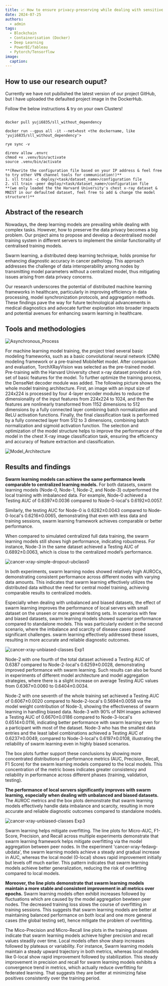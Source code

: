 ```yaml
---
title: 📈 How to ensure privacy-preserving while dealing with sensitive data, the research on Swarm Learning in Cancer Histopathology
date: 2024-07-25
authors:
  - admin
tags:
  - Blockchain
  - Containerisation (Docker)
  - Deep Learning
  - PowerBI/Tableau
  - Pytorch/Tensorflow
image:
  caption:
---
```


## How to use our research ouput?

Currently we have not pubilished the latest version of our project GitHub, but I have uploaded the defaulted project image in the DockerHub.

Follow the below instructions & try on your own Clusters!

```{bash}

docker pull yuji6835/sll_without_dependency

docker run --gpus all -it --net=host <the dockername, like 'yuji6835/sll_without_dependency'> 

rye sync -v

direnv allow .envrc
chmod +x .venv/bin/activate
source .venv/bin/activate

**(Rewrite the configuration file based on your IP address & feel free to try other VPN channel tools for communication!)**
1. sll train -c deploy/<task/dataset_name>/configuration file
2. sll train -peer deploy/<task/dataset_name>/configuration file
**(we only loaded the the Harvard University's chest x-ray dataset & MNIST in our defaulted dataset, feel free to add & change the model structure!)**
```

## Abstract of the research 

Nowadays, the deep learning models are prevailing while dealing with complex tasks. However, how to preserve the data privacy becomes a big problem. Our project aims to propose and develop a decentralised model training system in different servers to implement the similar functionaility of centralised training models. 

Swarm learning, a distributed deep learning technique, holds promise for enhancing diagnostic accuracy in cancer pathology. This approach addresses the challenge of data interoperability among nodes by transmitting model parameters without a centralized model, thus mitigating issues arising from data privacy concerns. 

Our research underscores the potential of distributed machine learning frameworks in healthcare, particularly in improving efficiency in data processing, model synchronization protocols, and aggregation methods. These findings pave the way for future technological advancements in medical diagnostics and advocate further exploration into broader impacts and potential avenues for enhancing swarm learning in healthcare.

## Tools and methodologies

![Asynchronous_Process](asynchroous_process.jpg)

For machine learning model training, the project tried several basic modeling frameworks, such as a basic convolutional neural network (CNN) modeling framework or a pre-trained MobileNet model. After comparison and evaluation, TorchXRayVision was selected as the pre-trained model. Pre-training with the Harvard University chest x-ray dataset provided a rich set of basic features for the model. To further optimize the training process, the DenseNet decoder module was added. The following picture shows the whole model training architecture. First, an image with an input size of 224x224 is processed by four 4-layer encoder modules to reduce the dimensionality of the input features from 224x224 to 1024, and then the features are nonlinearly transformed from 1152 dimensions to 512 dimensions by a fully connected layer combining batch normalization and ReLU activation functions. Finally, the final classification task is performed by a fully connected layer from 512 to 3 dimensions, combining batch normalization and sigmoid activation function. The selection and optimization of the model structure helps to improve the performance of the model in the chest X-ray image classification task, ensuring the efficiency and accuracy of feature extraction and classification.

![Model_Architecture](model_architecture.png)

## Results and findings

**Swarm learning models can achieve the same performance levels comparable to centralized learning models.** For both datasets, swarm learning models (Node-0, Node-1, Node-2, and Node-3) outperformed the local training with imbalanced data. For example, Node-0 achieved a Testing AUC of 0.6397±0.0036 compared to Node-0-local's 0.6192±0.0057.

Similarly, the testing AUC for Node-0 is 0.6282±0.0043 compared to Node-0-local's 0.6216±0.0065, demonstrating that even with less data and training sessions, swarm learning framework achieves comparable or better performance.

When compared to simulated centralized full data training, the swarm learning models still shows high performance, indicating robustness. For instance, Node-3 in the same dataset achieved a Testing AUC of 0.6892±0.0063, which is close to the centralized model’s performance.

![cancer-xray-simple-dropout-ubclass0](cancer-xray-simple-dropout-ubclass0.png)

In both experiments, swarm learning nodes showed relatively high AUROCs, demonstrating consistent performance across different nodes with varying data amounts. This indicates that swarm learning effectively utilizes the distributed data without the need for central model training, achieving comparable results to centralized models. 

Especially when dealing with unbalanced and biased datasets, the effect of swarm learning improves the performance of local servers with small dataset on the unseen or more general testing sets. In scenarios with few and biased datasets, swarm learning models showed superior performance compared to standalone models. This was particularly evident in the second scenario, where the imbalance and scarcity of disease cases posed significant challenges. swarm learning effectively addressed these issues, resulting in more accurate and reliable diagnostic outcomes.

![cancer-xray-unbiased-classes Exp1](cancer-xray-ubclass1.png)

Node-2 with one fourth of the total dataset achieved a Testing AUC of 0.6387 compared to Node-2-local's 0.6259±0.0028, demonstrating improved performance with swarm learning. Such results can also be found in experiments of different model architecture and model aggregation strategies, where there is a slight increase on average Testing AUC values from 0.6367±0.0060 to 0.6404±0.0034.  

Node-2 with one seventh of the whole training set achieved a Testing AUC of 0.6067±0.0020 compared to Node-2-local's 0.5694±0.0058 via the model weight contribution of Node-3, showing the effectiveness of swarm learning in handling biased data. Node-3 with 90\% of NIH images achieved a Testing AUC of 0.6670±0.0186 compared to Node-3-local's 0.6514±0.0116, indicating better performance with swarm learning even for a participant with most of the dataset. Node-3 who has the smallest data entries and the least label combinations achieved a Testing AUC of 0.6237±0.0049, compared to Node-3-local's 0.6197±0.0108, illustrating the reliability of swarm learning even in highly biased scenarios.

The box plots further support these conclusions by showing more concentrated distributions of performance metrics (AUC, Precision, Recall, F1 Score) for the swarm learning models compared to the local models. This concentration of the metric boxes indicates greater consistency and reliability in performance across different phases (training, validation, testing).

**The performance of local servers significantly improves with swarm learning, especially when dealing with unbalanced and biased datasets.** The AUROC metrics and the box plots demonstrate that swarm learning models effectively handle data imbalance and scarcity, resulting in more accurate and reliable diagnostic outcomes compared to standalone models.

![cancer-xray-unbiased-classes Exp3](cancer-xray-ubclass3.png)

Swarm learning helps mitigate overfitting. The line plots for Micro-AUC, F1-Score, Precision, and Recall across multiple experiments demonstrate that swarm learning framework helps mitigate overfitting via the model aggregation between peer nodes. In the experiment 'cancer-xray-fedavg-ubdata', the swarm learning models achieve a steady and gradual increase in AUC, whereas the local model (0-local) shows rapid improvement initially but levels off much earlier. This pattern indicates that swarm learning models achieve better generalization, reducing the risk of overfitting compared to local models. 

**Moreover, the line plots demonstrate that swarm learning models maintain a more stable and consistent improvement in all metrics over epochs.** Swarm learning models often exhibit increases followed by fluctuations which are caused by the model aggregation bewteen peer nodes. The decreased training loss slows the course of overfitting in training sessions. This suggests that swarm learning models are better at maintaining balanced performance on both local and one more general cases (the global testing set), hence mitigate the problem of overfitting.

The Mico-Precision and Micro-Recall line plots in the training phases indicate that swarm learning models achieve higher precision and recall values steadily over time. Local models often show sharp increases followed by plateaus or variability. For instance, Swarm learning models maintain a steady upward trajectory in both metrics, whereas local models like 0-local show rapid improvement followed by stabilization. This steady improvement in precision and recall for swarm learning models exhibits a convergence trend in metrics, which actually reduce overfitting for federated learning. That suggests they are better at minimizing false positives consistently over the training period.